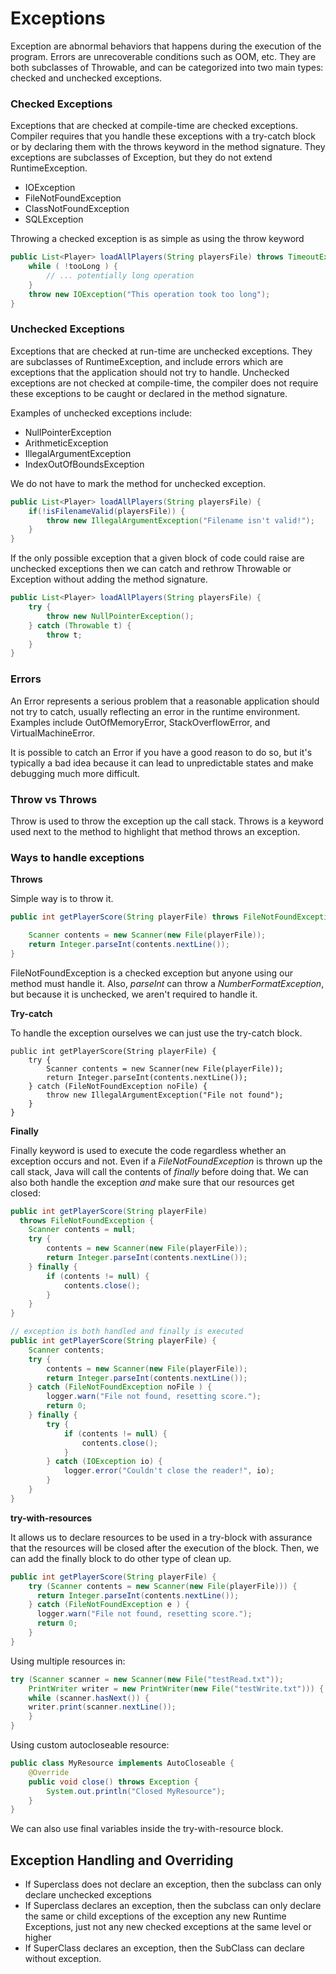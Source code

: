 # Exceptions

Exception are abnormal behaviors that happens during the execution of the program. Errors are unrecoverable conditions such as OOM, etc. They are both subclasses of Throwable, and can be categorized into two main types: checked and unchecked exceptions.

### Checked Exceptions

Exceptions that are checked at compile-time are checked exceptions. Compiler requires that you handle these exceptions with a try-catch block or by declaring them with the throws keyword in the method signature. They exceptions are subclasses of Exception, but they do not extend RuntimeException.

* IOException
* FileNotFoundException
* ClassNotFoundException
* SQLException

Throwing a checked exception is as simple as using the throw keyword

```java
public List<Player> loadAllPlayers(String playersFile) throws TimeoutException {
    while ( !tooLong ) {
        // ... potentially long operation
    }
    throw new IOException("This operation took too long");
}
```

### Unchecked Exceptions

Exceptions that are checked at run-time are unchecked exceptions. They are subclasses of RuntimeException, and include errors which are exceptions that the application should not try to handle. Unchecked exceptions are not checked at compile-time, the compiler does not require these exceptions to be caught or declared in the method signature. 

Examples of unchecked exceptions include:

* NullPointerException
* ArithmeticException
* IllegalArgumentException
* IndexOutOfBoundsException

We do not have to mark the method for unchecked exception. 

```java
public List<Player> loadAllPlayers(String playersFile) {
    if(!isFilenameValid(playersFile)) {
        throw new IllegalArgumentException("Filename isn't valid!");
    }
}
```

If the only possible exception that a given block of code could raise are unchecked exceptions then we can catch and rethrow Throwable or Exception without adding the method signature. 

```java
public List<Player> loadAllPlayers(String playersFile) {
    try {
        throw new NullPointerException();
    } catch (Throwable t) {
        throw t;
    }
}
```

### Errors

An Error represents a serious problem that a reasonable application should not try to catch, usually reflecting an error in the runtime environment. Examples include OutOfMemoryError, StackOverflowError, and VirtualMachineError.

It is possible to catch an Error if you have a good reason to do so, but it's typically a bad idea because it can lead to unpredictable states and make debugging much more difficult.

### Throw vs Throws

Throw is used to throw the exception up the call stack. Throws is a keyword used next to the method to highlight that method throws an exception. 

### Ways to handle exceptions

**Throws**

Simple way is to throw it. 

```java
public int getPlayerScore(String playerFile) throws FileNotFoundException {

    Scanner contents = new Scanner(new File(playerFile));
    return Integer.parseInt(contents.nextLine());
}
```

FileNotFoundException is a checked exception but anyone using our method must handle it. Also, *parseInt* can throw a *NumberFormatException*, but because it is unchecked, we aren't required to handle it.

**Try-catch**

To handle the exception ourselves we can just use the try-catch block. 

```
public int getPlayerScore(String playerFile) {
    try {
        Scanner contents = new Scanner(new File(playerFile));
        return Integer.parseInt(contents.nextLine());
    } catch (FileNotFoundException noFile) {
        throw new IllegalArgumentException("File not found");
    }
}
```

**Finally**

Finally keyword is used to execute the code regardless whether an exception occurs and not. Even if a *FileNotFoundException* is thrown up the call stack, Java will call the contents of *finally* before doing that. We can also both handle the exception *and* make sure that our resources get closed:

```java
public int getPlayerScore(String playerFile)
  throws FileNotFoundException {
    Scanner contents = null;
    try {
        contents = new Scanner(new File(playerFile));
        return Integer.parseInt(contents.nextLine());
    } finally {
        if (contents != null) {
            contents.close();
        }
    }
}

// exception is both handled and finally is executed
public int getPlayerScore(String playerFile) {
    Scanner contents;
    try {
        contents = new Scanner(new File(playerFile));
        return Integer.parseInt(contents.nextLine());
    } catch (FileNotFoundException noFile ) {
        logger.warn("File not found, resetting score.");
        return 0; 
    } finally {
        try {
            if (contents != null) {
                contents.close();
            }
        } catch (IOException io) {
            logger.error("Couldn't close the reader!", io);
        }
    }
}
```

**try-with-resources**

It allows us to declare resources to be used in a try-block with assurance that the resources will be closed after the execution of the block. Then, we can add the finally block to do other type of clean up. 

```java
public int getPlayerScore(String playerFile) {
    try (Scanner contents = new Scanner(new File(playerFile))) {
      return Integer.parseInt(contents.nextLine());
    } catch (FileNotFoundException e ) {
      logger.warn("File not found, resetting score.");
      return 0;
    }
}
```

Using multiple resources in:

```java
try (Scanner scanner = new Scanner(new File("testRead.txt"));
    PrintWriter writer = new PrintWriter(new File("testWrite.txt"))) {
    while (scanner.hasNext()) {
    writer.print(scanner.nextLine());
    }
}
```

Using custom autocloseable resource:

```java
public class MyResource implements AutoCloseable {
    @Override
    public void close() throws Exception {
        System.out.println("Closed MyResource");
    }
}
```

We can also use final variables inside the try-with-resource block.

## Exception Handling and Overriding

- If Superclass does not declare an exception, then the subclass can only declare unchecked exceptions
- If Superclass declares an exception, then the subclass can only declare the same or child exceptions of the exception any new Runtime Exceptions, just not any new checked exceptions at the same level or higher
- If SuperClass declares an exception, then the SubClass can declare without exception.
